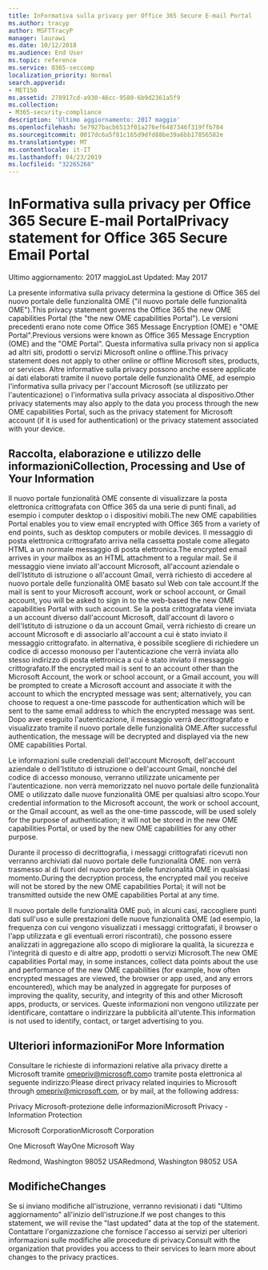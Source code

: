 ```yaml
---
title: InFormativa sulla privacy per Office 365 Secure E-mail Portal
ms.author: tracyp
author: MSFTTracyP
manager: laurawi
ms.date: 10/12/2018
ms.audience: End User
ms.topic: reference
ms.service: O365-seccomp
localization_priority: Normal
search.appverid:
- MET150
ms.assetid: 278917cd-a930-46cc-9580-6b9d2361a5f9
ms.collection:
- M365-security-compliance
description: 'Ultimo aggiornamento: 2017 maggio'
ms.openlocfilehash: 5e7927bacb6513f01a276ef6487346f319ffb704
ms.sourcegitcommit: 0017dc6a5f81c165d9dfd88be39a6bb17856582e
ms.translationtype: MT
ms.contentlocale: it-IT
ms.lasthandoff: 04/23/2019
ms.locfileid: "32265268"
---
```

# <a name="privacy-statement-for-office-365-secure-email-portal"></a><span data-ttu-id="3e9b5-103">InFormativa sulla privacy per Office 365 Secure E-mail Portal</span><span class="sxs-lookup"><span data-stu-id="3e9b5-103">Privacy statement for Office 365 Secure Email Portal</span></span>

<span data-ttu-id="3e9b5-104">Ultimo aggiornamento: 2017 maggio</span><span class="sxs-lookup"><span data-stu-id="3e9b5-104">Last Updated: May 2017</span></span>
  
<span data-ttu-id="3e9b5-105">La presente informativa sulla privacy determina la gestione di Office 365 del nuovo portale delle funzionalità OME ("il nuovo portale delle funzionalità OME").</span><span class="sxs-lookup"><span data-stu-id="3e9b5-105">This privacy statement governs the Office 365 the new OME capabilities Portal (the "the new OME capabilities Portal").</span></span> <span data-ttu-id="3e9b5-106">Le versioni precedenti erano note come Office 365 Message Encryption (OME) e "OME Portal".</span><span class="sxs-lookup"><span data-stu-id="3e9b5-106">Previous versions were known as Office 365 Message Encryption (OME) and the "OME Portal".</span></span> <span data-ttu-id="3e9b5-107">Questa informativa sulla privacy non si applica ad altri siti, prodotti o servizi Microsoft online o offline.</span><span class="sxs-lookup"><span data-stu-id="3e9b5-107">This privacy statement does not apply to other online or offline Microsoft sites, products, or services.</span></span> <span data-ttu-id="3e9b5-108">Altre informative sulla privacy possono anche essere applicate ai dati elaborati tramite il nuovo portale delle funzionalità OME, ad esempio l'informativa sulla privacy per l'account Microsoft (se utilizzato per l'autenticazione) o l'informativa sulla privacy associata al dispositivo.</span><span class="sxs-lookup"><span data-stu-id="3e9b5-108">Other privacy statements may also apply to the data you process through the new OME capabilities Portal, such as the privacy statement for Microsoft account (if it is used for authentication) or the privacy statement associated with your device.</span></span>
  
## <a name="collection-processing-and-use-of-your-information"></a><span data-ttu-id="3e9b5-109">Raccolta, elaborazione e utilizzo delle informazioni</span><span class="sxs-lookup"><span data-stu-id="3e9b5-109">Collection, Processing and Use of Your Information</span></span>

<span data-ttu-id="3e9b5-110">Il nuovo portale funzionalità OME consente di visualizzare la posta elettronica crittografata con Office 365 da una serie di punti finali, ad esempio i computer desktop o i dispositivi mobili.</span><span class="sxs-lookup"><span data-stu-id="3e9b5-110">The new OME capabilities Portal enables you to view email encrypted with Office 365 from a variety of end points, such as desktop computers or mobile devices.</span></span> <span data-ttu-id="3e9b5-111">Il messaggio di posta elettronica crittografato arriva nella cassetta postale come allegato HTML a un normale messaggio di posta elettronica.</span><span class="sxs-lookup"><span data-stu-id="3e9b5-111">The encrypted email arrives in your mailbox as an HTML attachment to a regular mail.</span></span> <span data-ttu-id="3e9b5-112">Se il messaggio viene inviato all'account Microsoft, all'account aziendale o dell'Istituto di istruzione o all'account Gmail, verrà richiesto di accedere al nuovo portale delle funzionalità OME basato sul Web con tale account.</span><span class="sxs-lookup"><span data-stu-id="3e9b5-112">If the mail is sent to your Microsoft account, work or school account, or Gmail account, you will be asked to sign in to the web-based the new OME capabilities Portal with such account.</span></span> <span data-ttu-id="3e9b5-113">Se la posta crittografata viene inviata a un account diverso dall'account Microsoft, dall'account di lavoro o dell'Istituto di istruzione o da un account Gmail, verrà richiesto di creare un account Microsoft e di associarlo all'account a cui è stato inviato il messaggio crittografato. in alternativa, è possibile scegliere di richiedere un codice di accesso monouso per l'autenticazione che verrà inviata allo stesso indirizzo di posta elettronica a cui è stato inviato il messaggio crittografato.</span><span class="sxs-lookup"><span data-stu-id="3e9b5-113">If the encrypted mail is sent to an account other than the Microsoft Account, the work or school account, or a Gmail account, you will be prompted to create a Microsoft account and associate it with the account to which the encrypted message was sent; alternatively, you can choose to request a one-time passcode for authentication which will be sent to the same email address to which the encrypted message was sent.</span></span> <span data-ttu-id="3e9b5-114">Dopo aver eseguito l'autenticazione, il messaggio verrà decrittografato e visualizzato tramite il nuovo portale delle funzionalità OME.</span><span class="sxs-lookup"><span data-stu-id="3e9b5-114">After successful authentication, the message will be decrypted and displayed via the new OME capabilities Portal.</span></span>
  
<span data-ttu-id="3e9b5-115">Le informazioni sulle credenziali dell'account Microsoft, dell'account aziendale o dell'Istituto di istruzione o dell'account Gmail, nonché del codice di accesso monouso, verranno utilizzate unicamente per l'autenticazione. non verrà memorizzato nel nuovo portale delle funzionalità OME o utilizzato dalle nuove funzionalità OME per qualsiasi altro scopo.</span><span class="sxs-lookup"><span data-stu-id="3e9b5-115">Your credential information to the Microsoft account, the work or school account, or the Gmail account, as well as the one-time passcode, will be used solely for the purpose of authentication; it will not be stored in the new OME capabilities Portal, or used by the new OME capabilities for any other purpose.</span></span>
  
<span data-ttu-id="3e9b5-116">Durante il processo di decrittografia, i messaggi crittografati ricevuti non verranno archiviati dal nuovo portale delle funzionalità OME. non verrà trasmesso al di fuori del nuovo portale delle funzionalità OME in qualsiasi momento.</span><span class="sxs-lookup"><span data-stu-id="3e9b5-116">During the decryption process, the encrypted mail you receive will not be stored by the new OME capabilities Portal; it will not be transmitted outside the new OME capabilities Portal at any time.</span></span>
  
<span data-ttu-id="3e9b5-117">Il nuovo portale delle funzionalità OME può, in alcuni casi, raccogliere punti dati sull'uso e sulle prestazioni delle nuove funzionalità OME (ad esempio, la frequenza con cui vengono visualizzati i messaggi crittografati, il browser o l'app utilizzata e gli eventuali errori riscontrati), che possono essere analizzati in aggregazione allo scopo di migliorare la qualità, la sicurezza e l'integrità di questo e di altre app, prodotti o servizi Microsoft.</span><span class="sxs-lookup"><span data-stu-id="3e9b5-117">The new OME capabilities Portal may, in some instances, collect data points about the use and performance of the new OME capabilities (for example, how often encrypted messages are viewed, the browser or app used, and any errors encountered), which may be analyzed in aggregate for purposes of improving the quality, security, and integrity of this and other Microsoft apps, products, or services.</span></span> <span data-ttu-id="3e9b5-118">Queste informazioni non vengono utilizzate per identificare, contattare o indirizzare la pubblicità all'utente.</span><span class="sxs-lookup"><span data-stu-id="3e9b5-118">This information is not used to identify, contact, or target advertising to you.</span></span>
  
## <a name="for-more-information"></a><span data-ttu-id="3e9b5-119">Ulteriori informazioni</span><span class="sxs-lookup"><span data-stu-id="3e9b5-119">For More Information</span></span>

<span data-ttu-id="3e9b5-120">Consultare le richieste di informazioni relative alla privacy dirette a Microsoft tramite [omepriv@microsoft.com](mailto:omepriv@microsoft.com)o tramite posta elettronica al seguente indirizzo:</span><span class="sxs-lookup"><span data-stu-id="3e9b5-120">Please direct privacy related inquiries to Microsoft through [omepriv@microsoft.com](mailto:omepriv@microsoft.com), or by mail, at the following address:</span></span>
  
<span data-ttu-id="3e9b5-121">Privacy Microsoft-protezione delle informazioni</span><span class="sxs-lookup"><span data-stu-id="3e9b5-121">Microsoft Privacy - Information Protection</span></span>
  
<span data-ttu-id="3e9b5-122">Microsoft Corporation</span><span class="sxs-lookup"><span data-stu-id="3e9b5-122">Microsoft Corporation</span></span>
  
<span data-ttu-id="3e9b5-123">One Microsoft Way</span><span class="sxs-lookup"><span data-stu-id="3e9b5-123">One Microsoft Way</span></span>
  
<span data-ttu-id="3e9b5-124">Redmond, Washington 98052 USA</span><span class="sxs-lookup"><span data-stu-id="3e9b5-124">Redmond, Washington 98052 USA</span></span>
  
## <a name="changes"></a><span data-ttu-id="3e9b5-125">Modifiche</span><span class="sxs-lookup"><span data-stu-id="3e9b5-125">Changes</span></span>

<span data-ttu-id="3e9b5-126">Se si inviano modifiche all'istruzione, verranno revisionati i dati "Ultimo aggiornamento" all'inizio dell'istruzione.</span><span class="sxs-lookup"><span data-stu-id="3e9b5-126">If we post changes to this statement, we will revise the "last updated" data at the top of the statement.</span></span> <span data-ttu-id="3e9b5-127">Contattare l'organizzazione che fornisce l'accesso ai servizi per ulteriori informazioni sulle modifiche alle procedure di privacy.</span><span class="sxs-lookup"><span data-stu-id="3e9b5-127">Consult with the organization that provides you access to their services to learn more about changes to the privacy practices.</span></span>
  

